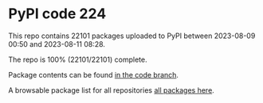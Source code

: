 # PyPI code 224

This repo contains 22101 packages uploaded to PyPI between 
2023-08-09 00:50 and 2023-08-11 08:28.

The repo is 100% (22101/22101) complete.

Package contents can be found [in the code branch](https://github.com/pypi-data/pypi-mirror-224/tree/code/packages).

A browsable package list for all repositories [all packages here](https://pypi-data.github.io/website/repositories/pypi-mirror-224).


